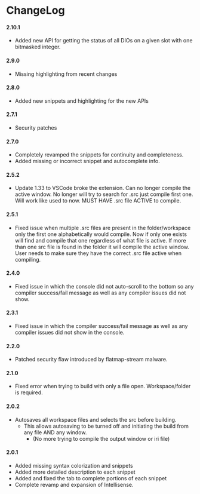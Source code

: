 ChangeLog
=========

#### 2.10.1

- Added new API for getting the status of all DIOs on a given slot with one bitmasked integer.

#### 2.9.0

- Missing highlighting from recent changes

#### 2.8.0

- Added new snippets and highlighting for the new APIs

#### 2.7.1

- Security patches

#### 2.7.0

- Completely revamped the snippets for continuity and completeness.
- Added missing or incorrect snippet and autocomplete info.

#### 2.5.2

-   Update 1.33 to VSCode broke the extension. Can no longer compile the
    active window. No longer will try to search for .src just compile
    first one. Will work like used to now.  MUST HAVE .src file ACTIVE to
    compile.

#### 2.5.1

-   Fixed issue when multiple .src files are present in the
    folder/workspace only the first one alphabetically would compile.
    Now if only one exists will find and compile that one regardless of
    what file is active. If more than one src file is found in the
    folder it will compile the active window. User needs to make sure
    they have the correct .src file active when compiling.

#### 2.4.0

-   Fixed issue in which the console did not auto-scroll to the bottom
    so any compiler success/fail message as well as any compiler issues
    did not show.

#### 2.3.1

-   Fixed issue in which the compiler success/fail message as well as
    any compiler issues did not show in the console.

#### 2.2.0

-   Patched security flaw introduced by flatmap-stream malware.

#### 2.1.0

-   Fixed error when trying to build with only a file open.
    Workspace/folder is required.

#### 2.0.2

-   Autosaves all workspace files and selects the src before building.
    -   This allows autosaving to be turned off and initiating the build
        from any file AND any window.
        -   (No more trying to compile the output window or iri file)

#### 2.0.1

-   Added missing syntax colorization and snippets
-   Added more detailed description to each snippet
-   Added and fixed the tab to complete portions of each snippet
-   Complete revamp and expansion of Intellisense.

